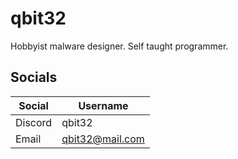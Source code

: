 # qbit32

Hobbyist malware designer. Self taught programmer.


## Socials

|Social          |Username                       |
|----------------|-------------------------------|
|Discord         |qbit32                         |
|Email           |qbit32@mail.com                |
